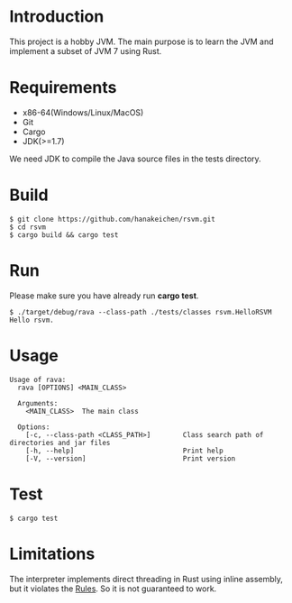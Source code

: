 # Introduction

This project is a hobby JVM. The main purpose is to learn the JVM and implement a subset of JVM 7 using Rust.

# Requirements

- x86-64(Windows/Linux/MacOS)
- Git
- Cargo
- JDK(>=1.7)

We need JDK to compile the Java source files in the tests directory. 

# Build

```shell
$ git clone https://github.com/hanakeichen/rsvm.git
$ cd rsvm
$ cargo build && cargo test
```

# Run

Please make sure you have already run **cargo test**.

```shell
$ ./target/debug/rava --class-path ./tests/classes rsvm.HelloRSVM
Hello rsvm.
```

# Usage

    Usage of rava:
      rava [OPTIONS] <MAIN_CLASS>

      Arguments:
        <MAIN_CLASS>  The main class

      Options:
        [-c, --class-path <CLASS_PATH>]        Class search path of directories and jar files
        [-h, --help]                           Print help
        [-V, --version]                        Print version


# Test

```shell
$ cargo test
```

# Limitations

The interpreter implements direct threading in Rust using inline assembly, but it violates the [Rules](https://doc.rust-lang.org/reference/inline-assembly.html#rules-for-inline-assembly). So it is not guaranteed to work.
